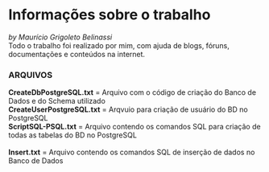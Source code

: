 # Informações sobre o trabalho
_by Maurício Grigoleto Belinassi_  
Todo o trabalho foi realizado por mim, com ajuda de blogs, fóruns, documentações e conteúdos na internet.  <br/>


### ARQUIVOS    <br/>

**CreateDbPostgreSQL.txt** = Arquivo com o código de criação do Banco de Dados e do Schema utilizado   
**CreateUserPostgreSQL.txt** = Arqvuio para criação de usuário do BD no PostgreSQL  
**ScriptSQL-PSQL.txt** = Arquivo contendo os comandos SQL para criação de todas as tabelas do BD no PostgreSQL  
<br/>
**Insert.txt** = Arquivo contendo os comandos SQL de inserção de dados no Banco de Dados 
